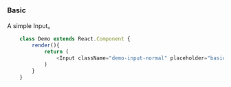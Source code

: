 ### Basic
A simple Input。
```javascript
    class Demo extends React.Component {
        render(){
            return (
                <Input className="demo-input-normal" placeholder="basic usage" />
            )
        }
    }
```